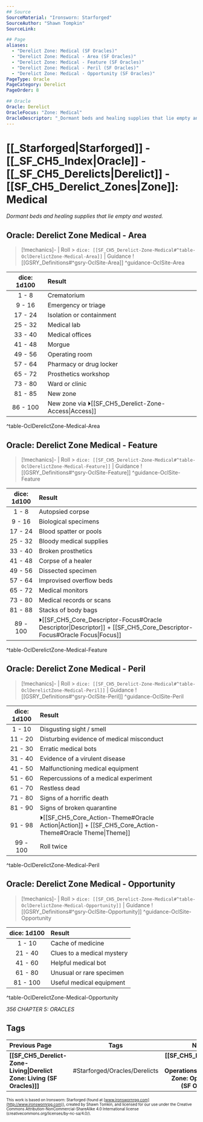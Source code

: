 ```yaml
---
## Source
SourceMaterial: "Ironsworn: Starforged"
SourceAuthor: "Shawn Tompkin"
SourceLink: 

## Page
aliases:
  - "Derelict Zone: Medical (SF Oracles)"
  - "Derelict Zone: Medical - Area (SF Oracles)"
  - "Derelict Zone: Medical - Feature (SF Oracles)"
  - "Derelict Zone: Medical - Peril (SF Oracles)"
  - "Derelict Zone: Medical - Opportunity (SF Oracles)"
PageType: Oracle
PageCategory: Derelict
PageOrder: 8

## Oracle
Oracle: Derelict
OracleFocus: "Zone: Medical"
OracleDescriptor: "_Dormant beds and healing supplies that lie empty and wasted._"
---
```

# [[_Starforged|Starforged]] - [[_SF_CH5_Index|Oracle]] - [[_SF_CH5_Derelicts|Derelict]] - [[SF_CH5_Derelict_Zones|Zone]]: Medical
_Dormant beds and healing supplies that lie empty and wasted._

## Oracle: Derelict Zone Medical - Area
> [!mechanics]- | Roll > `dice: [[SF_CH5_Derelict-Zone-Medical#^table-OclDerelictZone-Medical-Area]]` | Guidance
> ![[GSRY_Definitions#^gsry-OclSite-Area]] ^guidance-OclSite-Area

| dice: 1d100 | Result |
| :---: | :--- |
| 1 - 8 | Crematorium |
| 9 - 16 | Emergency or triage |
| 17 - 24 | Isolation or containment |
| 25 - 32 | Medical lab |
| 33 - 40 | Medical offices |
| 41 - 48 | Morgue |
| 49 - 56 | Operating room |
| 57 - 64 | Pharmacy or drug locker |
| 65 - 72 | Prosthetics workshop |
| 73 - 80 | Ward or clinic |
| 81 - 85 | New zone |
| 86 - 100 | New zone via ⏵[[SF_CH5_Derelict-Zone-Access\|Access]] |
^table-OclDerelictZone-Medical-Area

## Oracle: Derelict Zone Medical - Feature
> [!mechanics]- | Roll > `dice: [[SF_CH5_Derelict-Zone-Medical#^table-OclDerelictZone-Medical-Feature]]` | Guidance
> ![[GSRY_Definitions#^gsry-OclSite-Feature]] ^guidance-OclSite-Feature

| dice: 1d100 | Result |
| :---: | :--- |
| 1 - 8 | Autopsied corpse |
| 9 - 16 | Biological specimens |
| 17 - 24 | Blood spatter or pools |
| 25 - 32 | Bloody medical supplies |
| 33 - 40 | Broken prosthetics |
| 41 - 48 | Corpse of a healer |
| 49 - 56 | Dissected specimen |
| 57 - 64 | Improvised overflow beds |
| 65 - 72 | Medical monitors |
| 73 - 80 | Medical records or scans |
| 81 - 88 | Stacks of body bags |
| 89 - 100 | ⏵[[SF_CH5_Core_Descriptor-Focus#Oracle Descriptor\|Descriptor]] + [[SF_CH5_Core_Descriptor-Focus#Oracle Focus\|Focus]] |
^table-OclDerelictZone-Medical-Feature

## Oracle: Derelict Zone Medical - Peril
> [!mechanics]- | Roll > `dice: [[SF_CH5_Derelict-Zone-Medical#^table-OclDerelictZone-Medical-Peril]]` | Guidance
> ![[GSRY_Definitions#^gsry-OclSite-Peril]] ^guidance-OclSite-Peril

| dice: 1d100 | Result |
| :---: | :--- |
| 1 - 10 | Disgusting sight / smell |
| 11 - 20 | Disturbing evidence of medical misconduct |
| 21 - 30 | Erratic medical bots |
| 31 - 40 | Evidence of a virulent disease |
| 41 - 50 | Malfunctioning medical equipment |
| 51 - 60 | Repercussions of a medical experiment |
| 61 - 70 | Restless dead |
| 71 - 80 | Signs of a horrific death |
| 81 - 90 | Signs of broken quarantine |
| 91 - 98 | ⏵[[SF_CH5_Core_Action-Theme#Oracle Action\|Action]] + [[SF_CH5_Core_Action-Theme#Oracle Theme\|Theme]] |
| 99 - 100 | Roll twice |
^table-OclDerelictZone-Medical-Peril

## Oracle: Derelict Zone Medical - Opportunity
> [!mechanics]- | Roll > `dice: [[SF_CH5_Derelict-Zone-Medical#^table-OclDerelictZone-Medical-Opportunity]]` | Guidance
> ![[GSRY_Definitions#^gsry-OclSite-Opportunity]] ^guidance-OclSite-Opportunity

| dice: 1d100 | Result |
| :---: | :--- |
| 1 - 10 | Cache of medicine |
| 21 - 40 | Clues to a medical mystery |
| 41 - 60 | Helpful medical bot |
| 61 - 80 | Unusual or rare specimen |
| 81 - 100 | Useful medical equipment |
^table-OclDerelictZone-Medical-Opportunity

*356 CHAPTER 5: ORACLES*

## Tags
| Previous Page | Tags | Next Page |
|:--- |:---:| ---:|
| **[[SF_CH5_Derelict-Zone-Living\|Derelict Zone: Living (SF Oracles)]]** | #Starforged/Oracles/Derelicts | **[[SF_CH5_Derelict-Zone-Operations\|Derelict Zone: Operations (SF Oracles)]]** |

<font size=-2>This work is based on Ironsworn: Starforged (found at [www.ironswornrpg.com](http://www.ironswornrpg.com)), created by Shawn Tomkin, and licensed for our use under the Creative Commons Attribution-NonCommercial-ShareAlike 4.0 International license  (creativecommons.org/licenses/by-nc-sa/4.0/).</font>